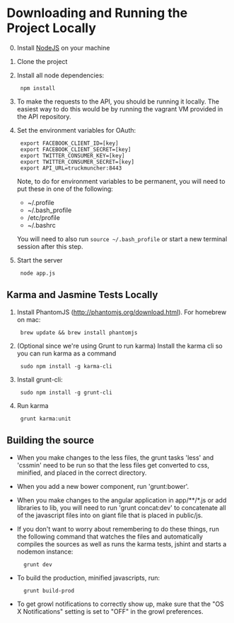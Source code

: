 Downloading and Running the Project Locally
===========================================

0. Install [NodeJS](http://nodejs.org/download/ "NodeJS Download") on your machine
1. Clone the project
2. Install all node dependencies:

        npm install
3. To make the requests to the API, you should be running it locally. The easiest way to do this would be by running the vagrant VM provided in the API repository.
3. Set the environment variables for OAuth:

        export FACEBOOK_CLIENT_ID=[key]
        export FACEBOOK_CLIENT_SECRET=[key]
        export TWITTER_CONSUMER_KEY=[key]
        export TWITTER_CONSUMER_SECRET=[key]
        export API_URL=truckmuncher:8443
        
	Note, to do for environment variables to be permanent, you will need to put these in one of the following:
	* ~/.profile
	* ~/.bash_profile
	* /etc/profile
	* ~/.bashrc
	
	You will need to also run `source ~/.bash_profile` or start a new terminal session after this step.

4. Start the server

        node app.js
        
Karma and Jasmine Tests Locally
-----------------------------------
1. Install PhantomJS (http://phantomjs.org/download.html). For homebrew on mac:

        brew update && brew install phantomjs

2. (Optional since we're using Grunt to run karma) Install the karma cli so you can run karma as a command

        sudo npm install -g karma-cli
        
3. Install grunt-cli:

        sudo npm install -g grunt-cli

4. Run karma

        grunt karma:unit 

Building the source
-----------------------------------
* When you make changes to the less files, the grunt tasks 'less' and 'cssmin' need to be run so that the less files 
get converted to css, minified, and placed in the correct directory.

* When you add a new bower component, run 'grunt:bower'.

* When you make changes to the angular application in app/**/*.js or add libraries to lib, you will need to run 'grunt concat:dev'
to concatenate all of the javascript files into on giant file that is placed in public/js. 

* If you don't want to worry about remembering to do these things, run the following command that watches the files and automatically compiles
the sources as well as runs the karma tests, jshint and starts a nodemon instance:

        grunt dev
        
* To build the production, minified javascripts, run:

        grunt build-prod
        
* To get growl notifications to correctly show up, make sure that the "OS X Notifications" setting is set to "OFF" in the growl preferences.

